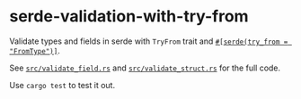 # serde-validation-with-try-from

Validate types and fields in serde with `TryFrom` trait and [`#[serde(try_from = "FromType")]`](https://serde.rs/container-attrs.html#try_from).

See [`src/validate_field.rs`](src/validate_field.rs) and [`src/validate_struct.rs`](src/validate_struct.rs) for the full code.

Use `cargo test` to test it out.

